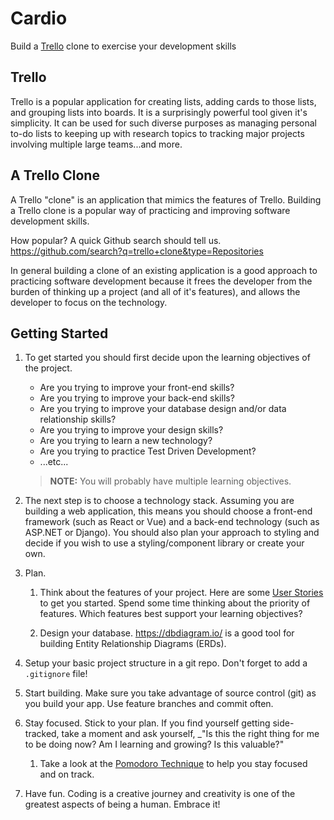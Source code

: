 # Cardio

Build a [Trello](https://trello.com/) clone to exercise your development skills

## Trello

Trello is a popular application for creating lists, adding cards to those lists, and grouping lists into boards. It is a surprisingly powerful tool given it's simplicity. It can be used for such diverse purposes as managing personal to-do lists to keeping up with research topics to tracking major projects involving multiple large teams...and more.

## A Trello Clone

A Trello "clone" is an application that mimics the features of Trello. Building a Trello clone is a popular way of practicing and improving software development skills.

How popular? A quick Github search should tell us.  
https://github.com/search?q=trello+clone&type=Repositories

In general building a clone of an existing application is a good approach to practicing software development because it frees the developer from the burden of thinking up a project (and all of it's features), and allows the developer to focus on the technology.

## Getting Started

1. To get started you should first decide upon the learning objectives of the project.

    * Are you trying to improve your front-end skills?
    * Are you trying to improve your back-end skills?
    * Are you trying to improve your database design and/or data relationship skills?
    * Are you trying to improve your design skills?
    * Are you trying to learn a new technology?
    * Are you trying to practice Test Driven Development?
    * ...etc...

    > **NOTE:** You will probably have multiple learning objectives.

1. The next step is to choose a technology stack. Assuming you are building a web application, this means you should choose a front-end framework (such as React or Vue) and a back-end technology (such as ASP<span>.</span>NET or Django). You should also plan your approach to styling and decide if you wish to use a styling/component library or create your own.

1. Plan.

    1. Think about the features of your project. Here are some [User Stories](./stories.md) to get you started. Spend some time thinking about the priority of features. Which features best support your learning objectives?

    1. Design your database. https://dbdiagram.io/ is a good tool for building Entity Relationship Diagrams (ERDs).

1. Setup your basic project structure in a git repo. Don't forget to add a `.gitignore` file!

1. Start building. Make sure you take advantage of source control (git) as you build your app. Use feature branches and commit often.

1. Stay focused. Stick to your plan. If you find yourself getting side-tracked, take a moment and ask yourself, _"Is this the right thing for me to be doing now? Am I learning and growing? Is this valuable?"

    1. Take a look at the [Pomodoro Technique](https://en.wikipedia.org/wiki/Pomodoro_Technique) to help you stay focused and on track.

1. Have fun. Coding is a creative journey and creativity is one of the greatest aspects of being a human. Embrace it!
